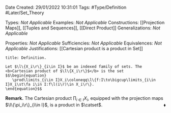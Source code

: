 <div class="topSpace"></div>

Date Created: 29/01/2022 10:31:01
Tags: #Type/Definition #Later/Set_Theory

Types: <i>Not Applicable</i>
Examples: <i>Not Applicable</i>
Constructions: [[Projection Maps]], [[Tuples and Sequences]], [[Direct Product]]
Generalizations: <i>Not Applicable</i>

Properties: <i>Not Applicable</i>
Sufficiencies: <i>Not Applicable</i>
Equivalences: <i>Not Applicable</i>
Justifications: [[Cartesian product is a product in Set]]

``` ad-Definition
title: Definition.

Let $\l\{X_i\r\}_{i\in I}$ be an indexed family of sets. The <b>Cartesian product of $\l\{X_i\r\}$</b> is the set
$$\begin{equation}
   \prod\limits_{i\in I}X_i\coloneqq\l\{f:I\to\bigcup\limits_{i\in I}X_i\st\fa i\in I:f\l(i\r)\in X_i\r\}.
\end{equation}$$

```

<b>Remark.</b> The Cartesian product $\prod_{i\in I}X_i$, equipped with the projection maps $\l\{\pi_i\r\}_{i\in I}$, is a product in $\catset$.<span style="float:right;">$\blacklozenge$</span>
